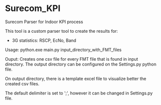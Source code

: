 # Surecom_KPI
Surecom Parser for Indoor KPI process

This tool is a custom parser tool to create the results for:
* 3G statistics: RSCP, EcNo, Band

Usage: python.exe main.py input_directory_with_FMT_files

Ouput: Creates one csv file for every FMT file that is found in input directory.
The output directory can be configured on the Settings.py python file.

On output directory, there is a template excel file to visualize better the created csv files.

The default delimiter is set to ';', however it can be changed in Settings.py file.